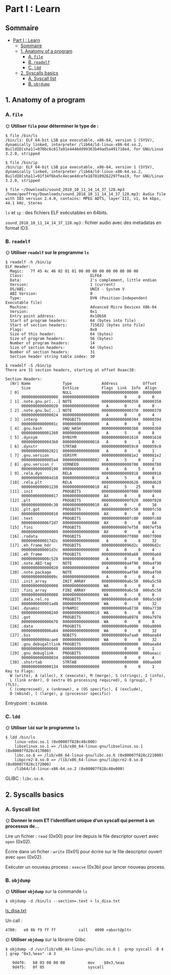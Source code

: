 # Part I : Learn

## Sommaire

- [Part I : Learn](#part-i--learn)
  - [Sommaire](#sommaire)
  - [1. Anatomy of a program](#1-anatomy-of-a-program)
    - [A. `file`](#a-file)
    - [B. `readelf`](#b-readelf)
    - [C. `ldd`](#c-ldd)
  - [2. Syscalls basics](#2-syscalls-basics)
    - [A. Syscall list](#a-syscall-list)
    - [B. `objdump`](#b-objdump)

## 1. Anatomy of a program

### A. `file`

🌞 **Utiliser `file` pour déterminer le type de :**

```console
$ file /bin/ls
/bin/ls: ELF 64-bit LSB pie executable, x86-64, version 1 (SYSV), dynamically linked, interpreter /lib64/ld-linux-x86-64.so.2, BuildID[sha1]=070bc6c817a91e4446dd99363b49ad5a491718e4, for GNU/Linux 3.2.0, stripped

$ file /bin/ip
/bin/ip: ELF 64-bit LSB pie executable, x86-64, version 1 (SYSV), dynamically linked, interpreter /lib64/ld-linux-x86-64.so.2, BuildID[sha1]=91f34f6ba5c4ecae4dcefe1878109262297fea19, for GNU/Linux 3.2.0, stripped

$ file ~/Downloads/sound_2018_10_11_14_14_37_128.mp3 
/home/geoffrey/Downloads/sound_2018_10_11_14_14_37_128.mp3: Audio file with ID3 version 2.4.0, contains: MPEG ADTS, layer III, v1, 64 kbps, 44.1 kHz, Stereo
```

`ls` et `ip` : des fichiers ELF exécutables en 64bits.

`sound_2018_10_11_14_14_37_128.mp3` : fichier audio avec des metadatas en format ID3.

### B. `readelf`

🌞 **Utiliser `readelf` sur le programme `ls`**

```console
$ readelf -h /bin/ip
ELF Header:
  Magic:   7f 45 4c 46 02 01 01 00 00 00 00 00 00 00 00 00 
  Class:                             ELF64
  Data:                              2's complement, little endian
  Version:                           1 (current)
  OS/ABI:                            UNIX - System V
  ABI Version:                       0
  Type:                              DYN (Position-Independent Executable file)
  Machine:                           Advanced Micro Devices X86-64
  Version:                           0x1
  Entry point address:               0x10b50
  Start of program headers:          64 (bytes into file)
  Start of section headers:          715832 (bytes into file)
  Flags:                             0x0
  Size of this header:               64 (bytes)
  Size of program headers:           56 (bytes)
  Number of program headers:         14
  Size of section headers:           64 (bytes)
  Number of section headers:         31
  Section header string table index: 30

$ readelf -S /bin/ip
There are 31 section headers, starting at offset 0xaec38:

Section Headers:
  [Nr] Name              Type             Address           Offset
       Size              EntSize          Flags  Link  Info  Align
  [ 0]                   NULL             0000000000000000  00000000
       0000000000000000  0000000000000000           0     0     0
  [ 1] .note.gnu.pr[...] NOTE             0000000000000350  00000350
       0000000000000020  0000000000000000   A       0     0     8
  [ 2] .note.gnu.bu[...] NOTE             0000000000000370  00000370
       0000000000000024  0000000000000000   A       0     0     4
  [ 3] .interp           PROGBITS         0000000000000394  00000394
       000000000000001c  0000000000000000   A       0     0     1
  [ 4] .gnu.hash         GNU_HASH         00000000000003b0  000003b0
       0000000000001260  0000000000000000   A       5     0     8
  [ 5] .dynsym           DYNSYM           0000000000001610  00001610
       00000000000043b0  0000000000000018   A       6     1     8
  [ 6] .dynstr           STRTAB           00000000000059c0  000059c0
       0000000000002821  0000000000000000   A       0     0     1
  [ 7] .gnu.version      VERSYM           00000000000081e2  000081e2
       00000000000005a4  0000000000000002   A       5     0     2
  [ 8] .gnu.version_r    VERNEED          0000000000008788  00008788
       0000000000000190  0000000000000000   A       6     5     8
  [ 9] .rela.dyn         RELA             0000000000008918  00008918
       0000000000004d10  0000000000000018   A       5     0     8
  [10] .rela.plt         RELA             000000000000d628  0000d628
       0000000000001230  0000000000000018  AI       5    25     8
  [11] .init             PROGBITS         000000000000f000  0000f000
       0000000000000017  0000000000000000  AX       0     0     4
  [12] .plt              PROGBITS         000000000000f020  0000f020
       0000000000000c30  0000000000000010  AX       0     0     16
  [13] .plt.got          PROGBITS         000000000000fc50  0000fc50
       0000000000000010  0000000000000008  AX       0     0     8
  [14] .text             PROGBITS         000000000000fc80  0000fc80
       000000000006f2d7  0000000000000000  AX       0     0     64
  [15] .fini             PROGBITS         000000000007ef58  0007ef58
       0000000000000009  0000000000000000  AX       0     0     4
  [16] .rodata           PROGBITS         000000000007f000  0007f000
       0000000000017d2c  0000000000000000   A       0     0     32
  [17] .eh_frame_hdr     PROGBITS         0000000000096d2c  00096d2c
       0000000000001d3c  0000000000000000   A       0     0     4
  [18] .eh_frame         PROGBITS         0000000000098a68  00098a68
       000000000000c528  0000000000000000   A       0     0     8
  [19] .note.ABI-tag     NOTE             00000000000a4f90  000a4f90
       0000000000000020  0000000000000000   A       0     0     4
  [20] .note.package     NOTE             00000000000a4fb0  000a4fb0
       000000000000009c  0000000000000000   A       0     0     4
  [21] .init_array       INIT_ARRAY       00000000000a6c50  000a5c50
       0000000000000008  0000000000000008  WA       0     0     8
  [22] .fini_array       FINI_ARRAY       00000000000a6c58  000a5c58
       0000000000000008  0000000000000008  WA       0     0     8
  [23] .data.rel.ro      PROGBITS         00000000000a6c60  000a5c60
       0000000000001ad8  0000000000000000  WA       0     0     32
  [24] .dynamic          DYNAMIC          00000000000a8738  000a7738
       0000000000000240  0000000000000010  WA       6     0     8
  [25] .got              PROGBITS         00000000000a8978  000a7978
       0000000000000670  0000000000000008  WA       0     0     8
  [26] .data             PROGBITS         00000000000a9000  000a8000
       0000000000006a84  0000000000000000  WA       0     0     32
  [27] .bss              NOBITS           00000000000afaa0  000aea84
       000000000004cae0  0000000000000000  WA       0     0     32
  [28] .gnu_debugaltlink PROGBITS         0000000000000000  000aea84
       0000000000000048  0000000000000000           0     0     1
  [29] .gnu_debuglink    PROGBITS         0000000000000000  000aeacc
       0000000000000034  0000000000000000           0     0     4
  [30] .shstrtab         STRTAB           0000000000000000  000aeb00
       0000000000000134  0000000000000000           0     0     1
Key to Flags:
  W (write), A (alloc), X (execute), M (merge), S (strings), I (info),
  L (link order), O (extra OS processing required), G (group), T (TLS),
  C (compressed), x (unknown), o (OS specific), E (exclude),
  D (mbind), l (large), p (processor specific)
```

Entrypoint : `0x10b50`.

### C. `ldd`

🌞 **Utiliser `ldd` sur le programme `ls`**

```console
$ ldd /bin/ls
	linux-vdso.so.1 (0x00007f828c48c000)
	libselinux.so.1 => /lib/x86_64-linux-gnu/libselinux.so.1 (0x00007f828c417000)
	libc.so.6 => /lib/x86_64-linux-gnu/libc.so.6 (0x00007f828c221000)
	libpcre2-8.so.0 => /lib/x86_64-linux-gnu/libpcre2-8.so.0 (0x00007f828c172000)
	/lib64/ld-linux-x86-64.so.2 (0x00007f828c48e000)
```

GLIBC : `libc.so.6`.

## 2. Syscalls basics

### A. Syscall list

🌞 **Donner le nom ET l'identifiant unique d'un syscall qui permet à un processus de...**

Lire un fichier : `read` (0x00) pour lire depuis le file descriptor ouvert avec `open` (0x02).

Écrire dans un ficher : `write` (0x01) pour écrire sur le file descriptor ouvert avec `open` (0x02).

Exécuter un nouveau process : `execve` (0x3b) pour lancer nouveau process.

### B. `objdump`

🌞 **Utiliser `objdump`** sur la commande `ls`

```console
$ objdump -d /bin/ls --section=.text > ls_disa.txt
```

[ls_disa.txt](./ls_disa.txt)

Un call :

```
4700:	e8 8b f9 ff ff       	call   4090 <abort@plt>
```

🌞 **Utiliser `objdump`** sur la librairie Glibc

```
$ objdump -d /usr/lib/x86_64-linux-gnu/libc.so.6 |  grep syscall -B 4 | grep "0x3,%eax" -A 3
```

```
   9d4f0:	b8 03 00 00 00       	mov    $0x3,%eax
   9d4f5:	0f 05                	syscall
```
